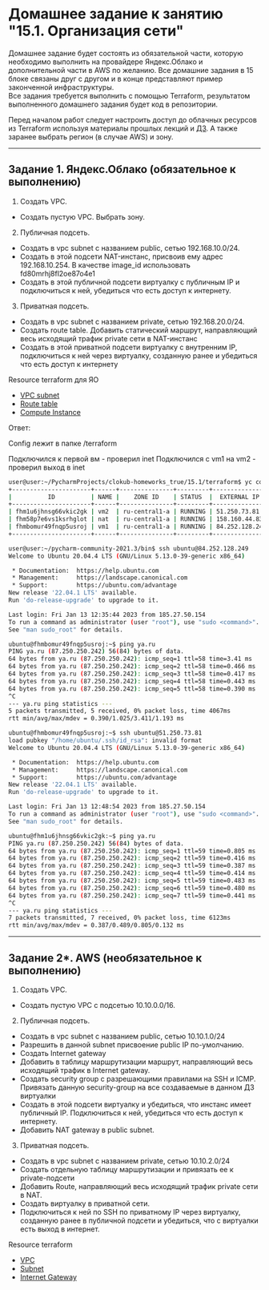 # Домашнее задание к занятию "15.1. Организация сети"

Домашнее задание будет состоять из обязательной части, которую необходимо выполнить на провайдере Яндекс.Облако и дополнительной части в AWS по желанию. Все домашние задания в 15 блоке связаны друг с другом и в конце представляют пример законченной инфраструктуры.  
Все задания требуется выполнить с помощью Terraform, результатом выполненного домашнего задания будет код в репозитории. 

Перед началом работ следует настроить доступ до облачных ресурсов из Terraform используя материалы прошлых лекций и [ДЗ](https://github.com/netology-code/virt-homeworks/tree/master/07-terraform-02-syntax ). А также заранее выбрать регион (в случае AWS) и зону.

---
## Задание 1. Яндекс.Облако (обязательное к выполнению)

1. Создать VPC.
- Создать пустую VPC. Выбрать зону.
2. Публичная подсеть.
- Создать в vpc subnet с названием public, сетью 192.168.10.0/24.
- Создать в этой подсети NAT-инстанс, присвоив ему адрес 192.168.10.254. В качестве image_id использовать fd80mrhj8fl2oe87o4e1
- Создать в этой публичной подсети виртуалку с публичным IP и подключиться к ней, убедиться что есть доступ к интернету.
3. Приватная подсеть.
- Создать в vpc subnet с названием private, сетью 192.168.20.0/24.
- Создать route table. Добавить статический маршрут, направляющий весь исходящий трафик private сети в NAT-инстанс
- Создать в этой приватной подсети виртуалку с внутренним IP, подключиться к ней через виртуалку, созданную ранее и убедиться что есть доступ к интернету

Resource terraform для ЯО
- [VPC subnet](https://registry.terraform.io/providers/yandex-cloud/yandex/latest/docs/resources/vpc_subnet)
- [Route table](https://registry.terraform.io/providers/yandex-cloud/yandex/latest/docs/resources/vpc_route_table)
- [Compute Instance](https://registry.terraform.io/providers/yandex-cloud/yandex/latest/docs/resources/compute_instance)

Ответ:

Config лежит в папке /terraform

Подключился к первой вм - проверил inet
Подключился с vm1 на vm2 - проверил выход в inet

```bash
user@user:~/PycharmProjects/clokub-homeworks_true/15.1/terraform$ yc compute instance list
+----------------------+------+---------------+---------+----------------+----------------+
|          ID          | NAME |    ZONE ID    | STATUS  |  EXTERNAL IP   |  INTERNAL IP   |
+----------------------+------+---------------+---------+----------------+----------------+
| fhm1u6jhnsg66vkic2gk | vm2  | ru-central1-a | RUNNING | 51.250.73.81   | 192.168.20.10  |
| fhm58p7e6vs1ksrhglot | nat  | ru-central1-a | RUNNING | 158.160.44.83  | 192.168.10.254 |
| fhmbomur49fnqp5usroj | vm1  | ru-central1-a | RUNNING | 84.252.128.249 | 192.168.10.25  |
+----------------------+------+---------------+---------+----------------+----------------+

user@user:~/pycharm-community-2021.3/bin$ ssh ubuntu@84.252.128.249
Welcome to Ubuntu 20.04.4 LTS (GNU/Linux 5.13.0-39-generic x86_64)

 * Documentation:  https://help.ubuntu.com
 * Management:     https://landscape.canonical.com
 * Support:        https://ubuntu.com/advantage
New release '22.04.1 LTS' available.
Run 'do-release-upgrade' to upgrade to it.

Last login: Fri Jan 13 12:35:44 2023 from 185.27.50.154
To run a command as administrator (user "root"), use "sudo <command>".
See "man sudo_root" for details.

ubuntu@fhmbomur49fnqp5usroj:~$ ping ya.ru
PING ya.ru (87.250.250.242) 56(84) bytes of data.
64 bytes from ya.ru (87.250.250.242): icmp_seq=1 ttl=58 time=3.41 ms
64 bytes from ya.ru (87.250.250.242): icmp_seq=2 ttl=58 time=0.466 ms
64 bytes from ya.ru (87.250.250.242): icmp_seq=3 ttl=58 time=0.417 ms
64 bytes from ya.ru (87.250.250.242): icmp_seq=4 ttl=58 time=0.443 ms
64 bytes from ya.ru (87.250.250.242): icmp_seq=5 ttl=58 time=0.390 ms
^C
--- ya.ru ping statistics ---
5 packets transmitted, 5 received, 0% packet loss, time 4067ms
rtt min/avg/max/mdev = 0.390/1.025/3.411/1.193 ms

ubuntu@fhmbomur49fnqp5usroj:~$ ssh ubuntu@51.250.73.81
load pubkey "/home/ubuntu/.ssh/id_rsa": invalid format
Welcome to Ubuntu 20.04.4 LTS (GNU/Linux 5.13.0-39-generic x86_64)

 * Documentation:  https://help.ubuntu.com
 * Management:     https://landscape.canonical.com
 * Support:        https://ubuntu.com/advantage
New release '22.04.1 LTS' available.
Run 'do-release-upgrade' to upgrade to it.

Last login: Fri Jan 13 12:48:54 2023 from 185.27.50.154
To run a command as administrator (user "root"), use "sudo <command>".
See "man sudo_root" for details.

ubuntu@fhm1u6jhnsg66vkic2gk:~$ ping ya.ru
PING ya.ru (87.250.250.242) 56(84) bytes of data.
64 bytes from ya.ru (87.250.250.242): icmp_seq=1 ttl=59 time=0.805 ms
64 bytes from ya.ru (87.250.250.242): icmp_seq=2 ttl=59 time=0.416 ms
64 bytes from ya.ru (87.250.250.242): icmp_seq=3 ttl=59 time=0.387 ms
64 bytes from ya.ru (87.250.250.242): icmp_seq=4 ttl=59 time=0.414 ms
64 bytes from ya.ru (87.250.250.242): icmp_seq=5 ttl=59 time=0.483 ms
64 bytes from ya.ru (87.250.250.242): icmp_seq=6 ttl=59 time=0.480 ms
64 bytes from ya.ru (87.250.250.242): icmp_seq=7 ttl=59 time=0.441 ms
^C
--- ya.ru ping statistics ---
7 packets transmitted, 7 received, 0% packet loss, time 6123ms
rtt min/avg/max/mdev = 0.387/0.489/0.805/0.132 ms

```

---
## Задание 2*. AWS (необязательное к выполнению)

1. Создать VPC.
- Cоздать пустую VPC с подсетью 10.10.0.0/16.
2. Публичная подсеть.
- Создать в vpc subnet с названием public, сетью 10.10.1.0/24
- Разрешить в данной subnet присвоение public IP по-умолчанию. 
- Создать Internet gateway 
- Добавить в таблицу маршрутизации маршрут, направляющий весь исходящий трафик в Internet gateway.
- Создать security group с разрешающими правилами на SSH и ICMP. Привязать данную security-group на все создаваемые в данном ДЗ виртуалки
- Создать в этой подсети виртуалку и убедиться, что инстанс имеет публичный IP. Подключиться к ней, убедиться что есть доступ к интернету.
- Добавить NAT gateway в public subnet.
3. Приватная подсеть.
- Создать в vpc subnet с названием private, сетью 10.10.2.0/24
- Создать отдельную таблицу маршрутизации и привязать ее к private-подсети
- Добавить Route, направляющий весь исходящий трафик private сети в NAT.
- Создать виртуалку в приватной сети.
- Подключиться к ней по SSH по приватному IP через виртуалку, созданную ранее в публичной подсети и убедиться, что с виртуалки есть выход в интернет.

Resource terraform
- [VPC](https://registry.terraform.io/providers/hashicorp/aws/latest/docs/resources/vpc)
- [Subnet](https://registry.terraform.io/providers/hashicorp/aws/latest/docs/resources/subnet)
- [Internet Gateway](https://registry.terraform.io/providers/hashicorp/aws/latest/docs/resources/internet_gateway)
